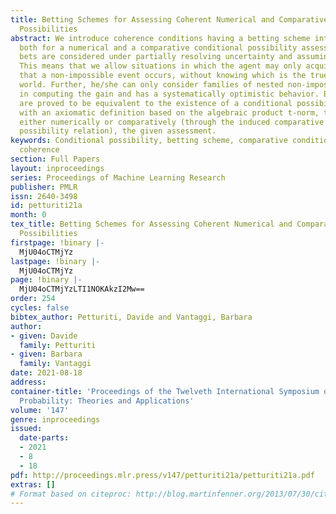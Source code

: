 ```yaml
---
title: Betting Schemes for Assessing Coherent Numerical and Comparative Conditional
  Possibilities
abstract: We introduce coherence conditions having a betting scheme interpretation
  both for a numerical and a comparative conditional possibility assessment. The conditional
  bets are considered under partially resolving uncertainty and assuming consonance.
  This means that we allow situations in which the agent may only acquire the information
  that a non-impossible event occurs, without knowing which is the true state of the
  world. Further, he/she can only consider families of nested non-impossible events
  in computing the gain and has a systematically optimistic behavior. Both conditions
  are proved to be equivalent to the existence of a conditional possibility agreeing
  with an axiomatic definition based on the algebraic product t-norm, that extends,
  either numerically or comparatively (through the induced comparative conditional
  possibility relation), the given assessment.
keywords: Conditional possibility, betting scheme, comparative conditional possibility,
  coherence
section: Full Papers
layout: inproceedings
series: Proceedings of Machine Learning Research
publisher: PMLR
issn: 2640-3498
id: petturiti21a
month: 0
tex_title: Betting Schemes for Assessing Coherent Numerical and Comparative Conditional
  Possibilities
firstpage: !binary |-
  MjU04oCTMjYz
lastpage: !binary |-
  MjU04oCTMjYz
page: !binary |-
  MjU04oCTMjYzLTI1NOKAkzI2Mw==
order: 254
cycles: false
bibtex_author: Petturiti, Davide and Vantaggi, Barbara
author:
- given: Davide
  family: Petturiti
- given: Barbara
  family: Vantaggi
date: 2021-08-18
address:
container-title: 'Proceedings of the Twelveth International Symposium on Imprecise
  Probability: Theories and Applications'
volume: '147'
genre: inproceedings
issued:
  date-parts:
  - 2021
  - 8
  - 18
pdf: http://proceedings.mlr.press/v147/petturiti21a/petturiti21a.pdf
extras: []
# Format based on citeproc: http://blog.martinfenner.org/2013/07/30/citeproc-yaml-for-bibliographies/
---
```

